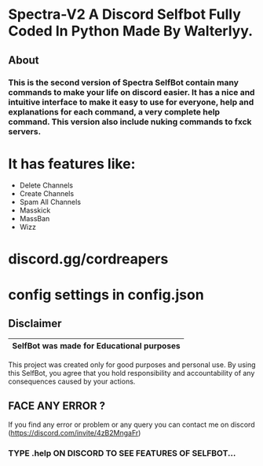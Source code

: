 # Spectra-V2 A Discord Selfbot Fully Coded In Python Made By Walterlyy.

## About

### This is the second version of Spectra SelfBot contain many commands to make your life on discord easier. It has a nice and intuitive interface to make it easy to use for everyone, help and explanations for each command, a very complete help command. This version also include nuking commands to fxck servers.

# It has features like:
+ Delete Channels
+ Create Channels
+ Spam All Channels
+ Masskick
+ MassBan
+ Wizz

# discord.gg/cordreapers

# config settings in config.json

## Disclaimer

|SelfBot was made for Educational purposes|
|-------------------------------------------------|
This project was created only for good purposes and personal use.
By using this SelfBot, you agree that you hold responsibility and accountability of any consequences caused by your actions.

## FACE ANY ERROR ?

If you find any error or problem or any query you can contact me on discord (https://discord.com/invite/4zB2MngaFr)

### TYPE .help ON DISCORD TO SEE FEATURES OF SELFBOT...
